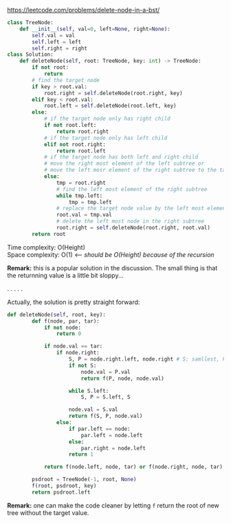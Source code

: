 <https://leetcode.com/problems/delete-node-in-a-bst/>
```python
class TreeNode:
    def __init__(self, val=0, left=None, right=None):
        self.val = val
        self.left = left
        self.right = right
class Solution:
    def deleteNode(self, root: TreeNode, key: int) -> TreeNode:
        if not root:
            return
        # find the target node
        if key > root.val:
            root.right = self.deleteNode(root.right, key)
        elif key < root.val:
            root.left = self.deleteNode(root.left, key)
        else:
            # if the target node only has right child
            if not root.left:
                return root.right
            # if the target node only has left child
            elif not root.right:
                return root.left
            # if the target node has both left and right child
            # move the right most element of the left subtree or
            # move the left mosr element of the right subtree to the target node
            else:
                tmp = root.right
                # find the left most element of the right subtree
                while tmp.left:
                    tmp = tmp.left
                # replace the target node value by the left most element of the right subtree
                root.val = tmp.val
                # delete the left most node in the right subtree
                root.right = self.deleteNode(root.right, root.val)
        return root
```
Time complexity: O(Height)  
Space complexity: O(1) <-- *should be O(Height) because of the recursion*

**Remark:** this is a popular solution in the discussion. The small thing is that the returnning value is a little bit sloppy... 

 . . . . .
 
Actually, the solution is pretty straight forward:
```python
def deleteNode(self, root, key):
        def f(node, par, tar):
            if not node:
                return 0

            if node.val == tar:
                if node.right:
                    S, P = node.right.left, node.right # S: samllest, P: prev
                    if not S:
                        node.val = P.val
                        return f(P, node, node.val)

                    while S.left:
                        S, P = S.left, S

                    node.val = S.val
                    return f(S, P, node.val)
                else:
                    if par.left == node:
                        par.left = node.left
                    else:
                        par.right = node.left
                    return 1

            return f(node.left, node, tar) or f(node.right, node, tar) # if finish the tsak on one side, or will skip the other side

        psdroot = TreeNode(-1, root, None)
        f(root, psdroot, key)
        return psdroot.left
```
**Remark:** one can make the code cleaner by letting `f` return the root of new tree without the target value.

